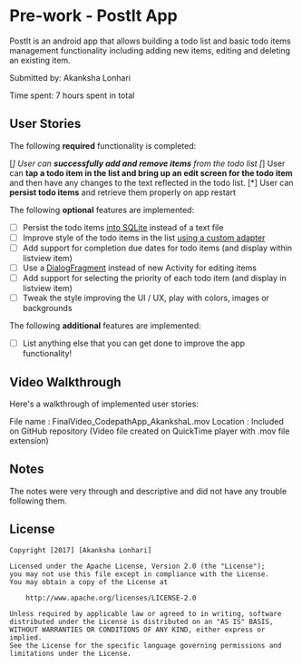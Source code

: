 # Pre-work - PostIt App

PostIt is an android app that allows building a todo list and basic todo items management functionality including adding new items, editing and deleting an existing item.

Submitted by: Akanksha Lonhari

Time spent: 7 hours spent in total

## User Stories

The following **required** functionality is completed:

[*] User can **successfully add and remove items** from the todo list
[*] User can **tap a todo item in the list and bring up an edit screen for the todo item** and then have any changes to the text reflected in the todo list.
[*] User can **persist todo items** and retrieve them properly on app restart

The following **optional** features are implemented:

* [ ] Persist the todo items [into SQLite](http://guides.codepath.com/android/Persisting-Data-to-the-Device#sqlite) instead of a text file
* [ ] Improve style of the todo items in the list [using a custom adapter](http://guides.codepath.com/android/Using-an-ArrayAdapter-with-ListView)
* [ ] Add support for completion due dates for todo items (and display within listview item)
* [ ] Use a [DialogFragment](http://guides.codepath.com/android/Using-DialogFragment) instead of new Activity for editing items
* [ ] Add support for selecting the priority of each todo item (and display in listview item)
* [ ] Tweak the style improving the UI / UX, play with colors, images or backgrounds

The following **additional** features are implemented:

* [ ] List anything else that you can get done to improve the app functionality!

## Video Walkthrough

Here's a walkthrough of implemented user stories:

File name : FinalVideo_CodepathApp_AkankshaL.mov
Location : Included on GitHub repository
(Video file created on QuickTime player with .mov file extension)

## Notes

The notes were very through and descriptive and did not have any trouble following them.

## License

    Copyright [2017] [Akanksha Lonhari]

    Licensed under the Apache License, Version 2.0 (the "License");
    you may not use this file except in compliance with the License.
    You may obtain a copy of the License at

        http://www.apache.org/licenses/LICENSE-2.0

    Unless required by applicable law or agreed to in writing, software
    distributed under the License is distributed on an "AS IS" BASIS,
    WITHOUT WARRANTIES OR CONDITIONS OF ANY KIND, either express or implied.
    See the License for the specific language governing permissions and
    limitations under the License.